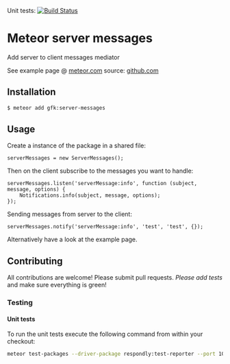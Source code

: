 Unit tests: [![Build Status](https://secure.travis-ci.org/gfk-ba/meteor-server-messages.png)](http://travis-ci.org/gfk-ba/meteor-server-messages)


# Meteor server messages

Add server to client messages mediator

See example page @ [meteor.com](http://server-messages-example.meteor.com/) source: [github.com](https://github.com/gfk-ba/meteor-server-messages-example)

## Installation

``` sh
$ meteor add gfk:server-messages
```

## Usage

Create a instance of the package in a shared file:

```
serverMessages = new ServerMessages();
```

Then on the client subscribe to the messages you want to handle:

```
serverMessages.listen('serverMessage:info', function (subject, message, options) {
    Notifications.info(subject, message, options);
});
```

Sending messages from server to the client:

```
serverMessages.notify('serverMessage:info', 'test', 'test', {});
```

Alternatively have a look at the example page.

## Contributing 

All contributions are welcome! Please submit pull requests. *Please add tests* and make sure everything is green!

### Testing

#### Unit tests
To run the unit tests execute the following command from within your checkout:

```bash
meteor test-packages --driver-package respondly:test-reporter --port 10015 ./

```
